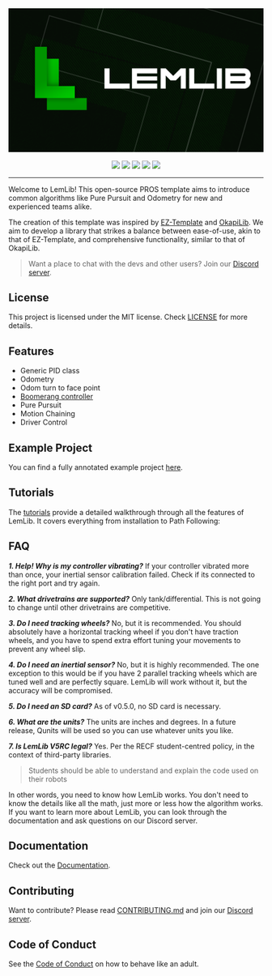 <img src="docs/assets/LemLib_Banner_V3.png">
<p align="center">
    <img src="https://img.shields.io/github/contributors/LemLib/LemLib?style=for-the-badge">
    <img src="https://img.shields.io/github/stars/LemLib/LemLib?style=for-the-badge">
    <img src="https://img.shields.io/github/downloads/LemLib/LemLib/total?style=for-the-badge">
    <img src="https://img.shields.io/github/actions/workflow/status/LemLib/LemLib/pros-build.yml?style=for-the-badge">
    <img src="https://img.shields.io/badge/version-v0.5.2-blue?style=for-the-badge">
</p>
<hr>
Welcome to LemLib! This open-source PROS template aims to introduce common algorithms like Pure Pursuit and Odometry for new and experienced teams alike.

The creation of this template was inspired by [EZ-Template](https://github.com/EZ-Robotics/EZ-Template) and [OkapiLib](https://github.com/OkapiLib/OkapiLib). We aim to develop a library that strikes a balance between ease-of-use, akin to that of EZ-Template, and comprehensive functionality, similar to that of OkapiLib.

> Want a place to chat with the devs and other users? Join our [Discord server](https://discord.gg/pCHr7XZUTj).

## License
This project is licensed under the MIT license. Check [LICENSE](https://github.com/LemLib/LemLib/blob/master/LICENSE) for more details.

## Features
- Generic PID class
- Odometry
- Odom turn to face point
- [Boomerang controller](https://www.desmos.com/calculator/sptjw5szex)
- Pure Pursuit
- Motion Chaining
- Driver Control

## Example Project
You can find a fully annotated example project [here](https://github.com/LemLib/LemLib/blob/stable/src/main.cpp).

## Tutorials
The [tutorials](https://lemlib.readthedocs.io/en/v0.5.0/tutorials/1_getting_started.html) provide a detailed walkthrough through all the features of LemLib. It covers everything from installation to Path Following:

## FAQ
_**1. Help! Why is my controller vibrating?**_
If your controller vibrated more than once, your inertial sensor calibration failed.
Check if its connected to the right port and try again.

_**2. What drivetrains are supported?**_
Only tank/differential.
This is not going to change until other drivetrains are competitive.

_**3. Do I need tracking wheels?**_
No, but it is recommended.
You should absolutely have a horizontal tracking wheel if you don't have traction wheels, and you have to spend extra effort tuning your movements to prevent any wheel slip.

_**4. Do I need an inertial sensor?**_
No, but it is highly recommended.
The one exception to this would be if you have 2 parallel tracking wheels which are tuned well and are perfectly square. LemLib will work without it, but the accuracy will be compromised. 

_**5. Do I need an SD card?**_
As of v0.5.0, no SD card is necessary.

_**6. What are the units?**_
The units are inches and degrees.
In a future release, Qunits will be used so you can use whatever units you like.

_**7. Is LemLib V5RC legal?**_
Yes.
Per the RECF student-centred policy, in the context of third-party libraries.
> Students should be able to understand and explain the code used on their robots

In other words, you need to know how LemLib works. You don't need to know the details like all the math, just more or less how the algorithm works. If you want to learn more about LemLib, you can look through the documentation and ask questions on our Discord server.

## Documentation
Check out the [Documentation](https://lemlib.readthedocs.io/en/v0.5.0/index.html).

## Contributing
Want to contribute? Please read [CONTRIBUTING.md](https://github.com/LemLib/LemLib/blob/master/.github/CONTRIBUTING.md) and join our [Discord server](https://discord.gg/pCHr7XZUTj).

## Code of Conduct
See the [Code of Conduct](https://github.com/LemLib/LemLib/blob/master/.github/CODE_OF_CONDUCT.md) on how to behave like an adult.
